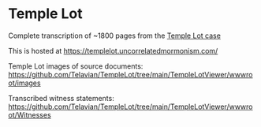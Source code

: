 # Temple Lot
Complete transcription of ~1800 pages from the [Temple Lot case](https://en.wikipedia.org/wiki/Temple_Lot_Case)

This is hosted at https://templelot.uncorrelatedmormonism.com/

Temple Lot images of source documents: https://github.com/Telavian/TempleLot/tree/main/TempleLotViewer/wwwroot/images

Transcribed witness statements: https://github.com/Telavian/TempleLot/tree/main/TempleLotViewer/wwwroot/Witnesses
